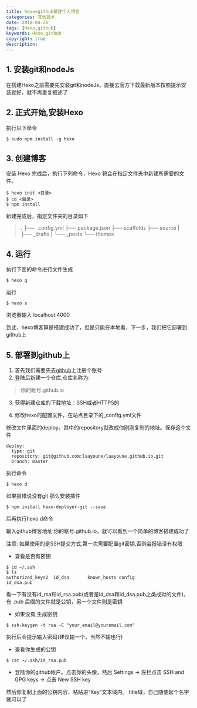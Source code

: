 ```yaml
---
title: hexo+github搭建个人博客
categories: 其他技术
date: 2018-04-26
tags: [Hexo,github]
keywords: Hexo,github
copyright: true
description:
---
```


## 1. 安装git和nodeJs
在搭建Hexo之前需要先安装git和nodeJs，直接去官方下载最新版本按照提示安装就好，就不再重复叙述了

## 2. 正式开始,安装Hexo
执行以下命令
```
$ sudo npm install -g hexo
```

## 3. 创建博客
安装 Hexo 完成后，执行下列命令，Hexo 将会在指定文件夹中新建所需要的文件。
```
$ hexo init <目录>
$ cd <目录>
$ npm install
```
新建完成后，指定文件夹的目录如下
>.
├── _config.yml
├── package.json
├── scaffolds
├── source
|   ├── _drafts
|   └── _posts
└── themes

## 4. 运行
执行下面的命令进行文件生成
```
$ hexo g
```
运行
```
$ hexo s
```
浏览器输入 localhost:4000

到此，hexo博客算是搭建成功了，但是只能在本地看，下一步，我们把它部署到github上

## 5. 部署到github上

1. 首先我们需要先去[github](https://github.com/)上注册个账号
2. 登陆后新建一个仓库,仓库名称为:
>你的帐号.github.io

3. 获得新建仓库的下载地址：SSH或者HTTPS的

4. 修改hexo的配置文件，在站点目录下的_config.yml文件

修改文件里面的deploy。其中的repository就改成你刚刚复制的地址。保存这个文件
```
deploy:
  type: git
  repository: git@github.com:laayoune/laayoune.github.io.git
  branch: master
```
执行命令
```
$ hexo d
```
如果报错说没有git
那么安装插件
```
$ npm install hexo-deployer-git --save
```
后再执行hexo d命令

输入github博客地址:你的帐号.github.io，就可以看到一个简单的博客搭建成功了

注意:
如果使用的是SSH提交方式,第一次需要配置git密钥,否则会报错没有权限

* 查看是否有密钥
```
$ cd ~/.ssh
$ ls
authorized_keys2  id_dsa       known_hosts config            id_dsa.pub
```
看一下有没有id_rsa和id_rsa.pub(或者是id_dsa和id_dsa.pub之类成对的文件)，有 .pub 后缀的文件就是公钥，另一个文件则是密钥

* 如果没有,生成密钥
```
$ ssh-keygen -t rsa -C "your_email@youremail.com"
```
执行后会提示输入密码(建议输一个，当然不输也行)

* 查看你生成的公钥
```
$ cat ~/.ssh/id_rsa.pub
```

* 登陆你的github帐户。点击你的头像，然后 Settings -> 左栏点击 SSH and GPG keys -> 点击 New SSH key

然后你复制上面的公钥内容，粘贴进“Key”文本域内。 title域，自己随便起个名字就可以了





